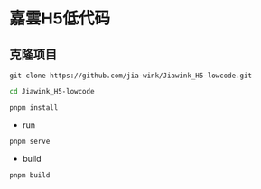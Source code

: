 # 嘉雲H5低代码



## 克隆项目

```shell
git clone https://github.com/jia-wink/Jiawink_H5-lowcode.git 
```

```bash
cd Jiawink_H5-lowcode

pnpm install
```

- run

```bash
pnpm serve
```

- build

```bash
pnpm build
```
